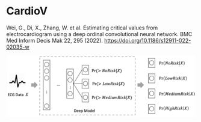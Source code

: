 # CardioV

Wei, G., Di, X., Zhang, W. et al. Estimating critical values from electrocardiogram using a deep ordinal convolutional neural network. BMC Med Inform Decis Mak 22, 295 (2022). https://doi.org/10.1186/s12911-022-02035-w


<p align="center">
<img src="pics/fw.png" width="500" />
</p>
